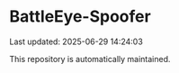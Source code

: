 # BattleEye-Spoofer

Last updated: 2025-06-29 14:24:03

This repository is automatically maintained.
